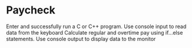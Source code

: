 # Paycheck
Enter and successfully run a C or C++ program. Use console input to read data from the keyboard Calculate regular and overtime pay using  if…else  statements. Use console output to display data to the monitor
